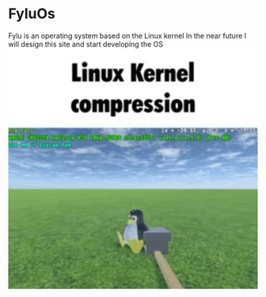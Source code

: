 # FyluOs
Fylu is an operating system based on the Linux kernel
In the near future I will design this site and start developing the OS
![Linux](lkc.jpg)
